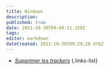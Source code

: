 ```yaml
---
title: Windows
description: 
published: true
date: 2021-10-30T09:49:11.328Z
tags: 
editor: markdown
dateCreated: 2021-10-30T09:29:28.976Z
---
```


-  [<i class="fas fa-lg fa-bug" style="color:#8BC34A"></i> *Supprimer les trackers*](/Windows/Supprimer-les-trackers)
{.links-list}